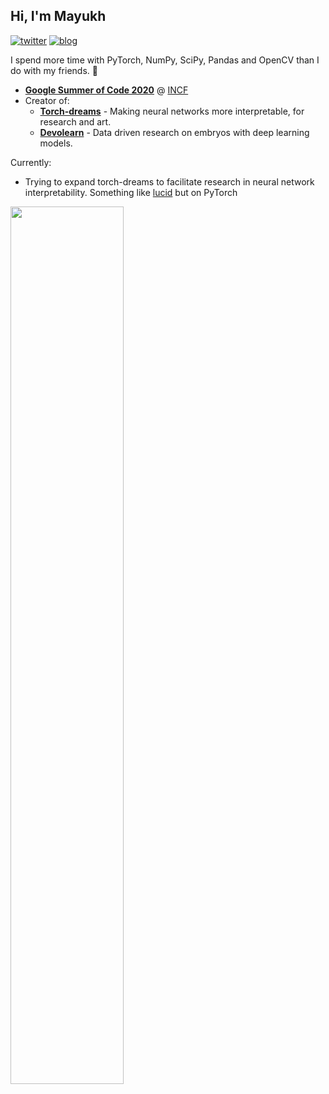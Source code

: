 ## Hi, I'm Mayukh

[![twitter](https://img.shields.io/twitter/url?label=Twitter%20%40mayukh091&style=social&url=https%3A%2F%2Ftwitter.com%2Fmayukh091)](https://twitter.com/mayukh091)
[![blog](https://img.shields.io/twitter/url?color=Black&label=Blog&style=flat-square&url=https%3A%2F%2Fmayukhdeb.github.io%2Fblog%2F)](https://mayukhdeb.github.io/blog/)
<!--
[![CV](https://img.shields.io/twitter/url?color=blue&label=CV&style=flat-square&url=https%3A%2F%2Fmayukhdeb.github.io%2Fcv.pdf)](https://mayukhdeb.github.io/cv.pdf)
-->

<!--
<code><img height="20" src="https://avatars0.githubusercontent.com/u/21003710?s=200&v=4"></code>
<code><img height="20" src="https://camo.githubusercontent.com/37d9964b95f38c96ed2cce75182f7ebda4b90f64/68747470733a2f2f676863646e2e7261776769742e6f72672f6e756d70792f6e756d70792f6d61737465722f6272616e64696e672f69636f6e732f7072696d6172792f6e756d70796c6f676f2e737667"></code>
<code><img height="20" src="https://avatars1.githubusercontent.com/u/5009934?s=200&v=4"></code>
<code><img height="20" src="https://camo.githubusercontent.com/5cb734f6fc37f645dc900e35559c60d91cc6b550/68747470733a2f2f6465762e70616e6461732e696f2f7374617469632f696d672f70616e6461732e737667"></code>
<code><img height="20" src="https://avatars3.githubusercontent.com/u/288277?s=200&v=4"></code>
-->
I spend more time with PyTorch, NumPy, SciPy, Pandas and OpenCV than I do with my friends. :space_invader:

<!--
<code><img src = "https://github.com/Mayukhdeb/torch-dreams-notebooks/blob/main/images/raw_output/inceptionv3_channels/inceptionv3.Mixed_6c.branch7x7_1.conv_channel_115.jpg?raw=true" height="100"></code>
<code><img src = "https://github.com/Mayukhdeb/torch-dreams-notebooks/blob/main/images/raw_output/inceptionv3_channels/inceptionv3.Mixed_6c.branch7x7_1.conv_channel_74.jpg?raw=true" height="100"></code>
<code><img src = "https://github.com/Mayukhdeb/torch-dreams-notebooks/blob/main/images/raw_output/inceptionv3_channels/inceptionv3.Mixed_6c.branch7x7_1.conv_channel_123.jpg?raw=true" height="100"></code>
<code><img src = "https://github.com/Mayukhdeb/torch-dreams-notebooks/blob/main/images/raw_output/inceptionv3_channels/inceptionv3.Mixed_6c.branch7x7_1.conv_channel_120.jpg?raw=true" height="100"></code>
<code><img src = "https://github.com/Mayukhdeb/torch-dreams-notebooks/blob/main/images/raw_output/inceptionv3_channels/inceptionv3.Mixed_6c.branch7x7_1.conv_channel_16.jpg?raw=true" height="100"></code>
-->



* [**Google Summer of Code 2020**](https://github.com/devoworm/GSoC-2020/tree/master/Pre-trained%20Models%20(DevLearning)) @ [INCF](https://incf.org/)
* Creator of:
  * [**Torch-dreams**](https://github.com/Mayukhdeb/torch-dreams) - Making neural networks more interpretable, for research and art.
  * [**Devolearn**](https://github.com/DevoLearn/devolearn) - Data driven research on embryos with deep learning models.

Currently:
* Trying to expand torch-dreams to facilitate research in neural network interpretability. Something like [lucid](https://github.com/tensorflow/lucid) but on PyTorch

<!--
<p align="center">
<img src="https://raw.githubusercontent.com/Mayukhdeb/Mayukhdeb/master/deep_chicken_terminator.gif" width = "25%"/>
</p>
-->

<img src= "https://github-readme-stats.vercel.app/api?username=mayukhdeb&show_icons=true&theme=dark" width = "60%" align = "center">
<!---
<a href="https://github.com/mayukhdeb/">
  <img align="center" src="https://github-readme-stats.vercel.app/api/top-langs/?username=mayukhdeb" />
</a>
--->

